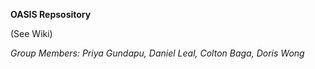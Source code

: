 **OASIS Repsository**

(See Wiki)

_Group Members: Priya Gundapu, Daniel Leal, Colton Baga, Doris Wong_
